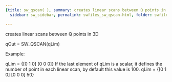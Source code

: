 ```yaml
---
{title: sw_qscan( ), summary: creates linear scans between Q points in 3D, keywords: sample,
  sidebar: sw_sidebar, permalink: swfiles_sw_qscan.html, folder: swfiles, mathjax: 'true'}

---
```

creates linear scans between Q points in 3D
 
qOut = SW_QSCAN(qLim)
 
Example:
 
qLim = {[0 1 0] [0 0 0]}
If the last element of qLim is a scalar, it defines the number of point
in each linear scan, by default this value is 100.
qLim = {[0 1 0] [0 0 0] 50}
 
